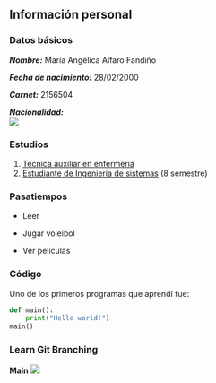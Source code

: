## Información personal

### Datos básicos

***Nombre:*** María Angélica Alfaro Fandiño  

***Fecha de nacimiento:*** 28/02/2000  

***Carnet:*** 2156504  

***Nacionalidad:***  
![ ](https://i.pinimg.com/originals/c0/85/0c/c0850c3c534ce551c6c0ec44eca36f2b.jpg)

### Estudios

1. [Técnica auxiliar en enfermería](https://www.tecnicosalexanderfleming.com/)
2. [Estudiante de Ingeniería de sistemas](https://www.escuelaing.edu.co/es/) (8 semestre)

### Pasatiempos

* Leer

* Jugar voleibol

* Ver películas

### Código

Uno de los primeros programas que aprendí fue:
```python
def main():
	print("Hello world!")
main()
```
### Learn Git Branching

**Main**
![](https://github.com/Cesar-Ortiz/Lab1-CVDS/blob/master/Ang%C3%A9lica%20Alfaro/main.PNG)


